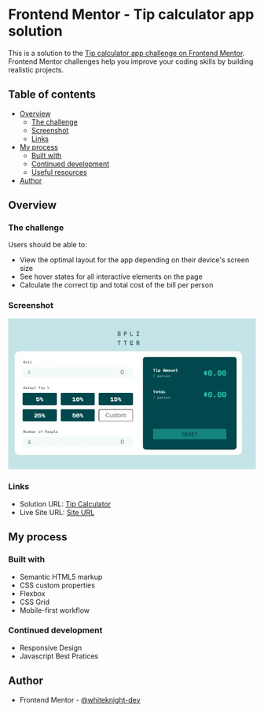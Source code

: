 # Frontend Mentor - Tip calculator app solution

This is a solution to the [Tip calculator app challenge on Frontend Mentor](https://www.frontendmentor.io/challenges/tip-calculator-app-ugJNGbJUX). Frontend Mentor challenges help you improve your coding skills by building realistic projects.

## Table of contents

- [Overview](#overview)
  - [The challenge](#the-challenge)
  - [Screenshot](#screenshot)
  - [Links](#links)
- [My process](#my-process)
  - [Built with](#built-with)
  - [Continued development](#continued-development)
  - [Useful resources](#useful-resources)
- [Author](#author)

## Overview

### The challenge

Users should be able to:

- View the optimal layout for the app depending on their device's screen size
- See hover states for all interactive elements on the page
- Calculate the correct tip and total cost of the bill per person

### Screenshot

![](./images/preview.webp)

### Links

- Solution URL: [Tip Calculator](https://github.com/whiteknight-dev/Tip-Calculator-FM)
- Live Site URL: [Site URL](https://whiteknight-dev.github.io/Tip-Calculator-FM/)

## My process

### Built with

- Semantic HTML5 markup
- CSS custom properties
- Flexbox
- CSS Grid
- Mobile-first workflow

### Continued development

- Responsive Design
- Javascript Best Pratices

## Author

- Frontend Mentor - [@whiteknight-dev](https://www.frontendmentor.io/profile/whiteknight-dev)
